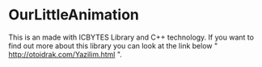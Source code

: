 # OurLittleAnimation
This is an made with ICBYTES Library and C++ technology.
If you want to find out more about this library you can look at the link below " http://otoidrak.com/Yazilim.html ".

